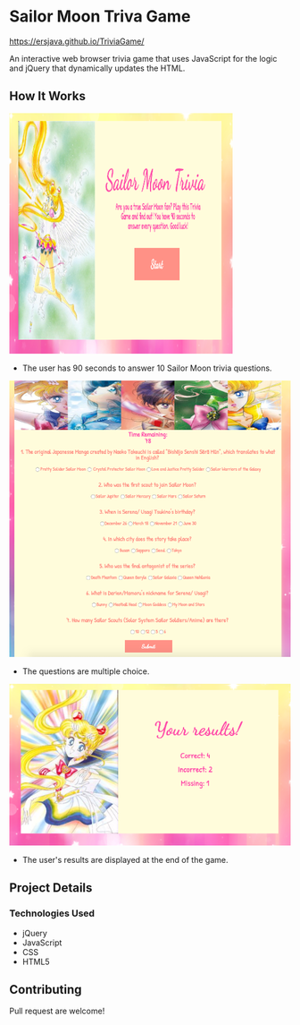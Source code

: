 # Sailor Moon Triva Game
https://ersjava.github.io/TriviaGame/

An interactive web browser trivia game that uses JavaScript for the logic and jQuery that dynamically updates the HTML.

## How It Works

<img src="https://github.com/ersJava/TriviaGame/blob/master/screenshot01.png" width="400" height="430" alt="screenshot">

* The user has 90 seconds to answer 10 Sailor Moon trivia questions.

![Screenshot of game](screenshot02.png) 
* The questions are multiple choice.

![Screenshot of game](screenshot03.png) 
* The user's results are displayed at the end of the game.


## Project Details

### Technologies Used
* jQuery
* JavaScript
* CSS
* HTML5

## Contributing
Pull request are welcome!

